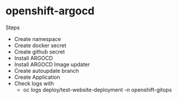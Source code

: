 # openshift-argocd

Steps

- Create namespace
- Create docker secret
- Create github secret
- Install ARGOCD
- Install ARGOCD Image updater
- Create autoupdate branch
- Create Application
- Check logs with 
    - oc logs deploy/test-website-deployment -n openshift-gitops
